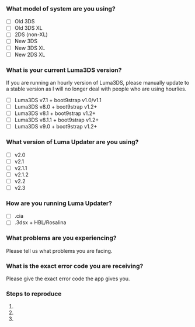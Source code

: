 <!---
##### THIS IS THE ISSUE TRACKER FOR LUMA UPDATER. For support, please go to the Luma Updater GBAtemp thread: https://gbatemp.net/threads/release-luma-updater.471739/.
##### Keep in mind that Luma Updater now only supports boot9strap and if you still have arm9loaderhax, you need to follow https://3ds.guide/a9lh-to-b9s to update to boot9strap.
##### If you want to create a request, please delete all text after this message.
-->

### What model of system are you using?
- [ ] Old 3DS
- [ ] Old 3DS XL
- [ ] 2DS (non-XL)
- [ ] New 3DS
- [ ] New 3DS XL
- [ ] New 2DS XL

### What is your current Luma3DS version?
If you are running an hourly version of Luma3DS, please manually update to a stable version as I will no longer deal with people who are using hourlies.

- [ ] Luma3DS v7.1 + boot9strap v1.0/v1.1
- [ ] Luma3DS v8.0 + boot9strap v1.2+
- [ ] Luma3DS v8.1 + boot9strap v1.2+
- [ ] Luma3DS v8.1.1 + boot9strap v1.2+
- [ ] Luma3DS v9.0 + boot9strap v1.2+

### What version of Luma Updater are you using?
- [ ] v2.0
- [ ] v2.1
- [ ] v2.1.1
- [ ] v2.1.2
- [ ] v2.2
- [ ] v2.3

### How are you running Luma Updater?
- [ ] .cia
- [ ] .3dsx + HBL/Rosalina

### What problems are you experiencing?
Please tell us what problems you are facing.

### What is the exact error code you are receiving?
Please give the exact error code the app gives you.

### Steps to reproduce

1. 
2. 
3. 
